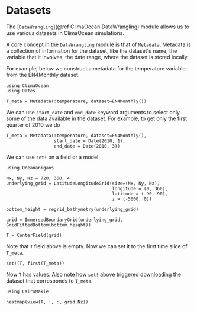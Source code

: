 # Datasets

The [`DataWrangling`](@ref ClimaOcean.DataWrangling) module allows us to use various datasets
in ClimaOcean simulations.

A core concept in the `DataWrangling` module is that of [`Metadata`](@ref).
Metadata is a collection of information for the dataset, like the dataset's name, the variable
that it involves, the date range, where the dataset is stored locally.

For example, below we construct a metadata for the temperature variable from the EN4Monthly dataset.

```@example metadata
using ClimaOcean
using Dates

T_meta = Metadata(:temperature, dataset=EN4Monthly())
```

We can use `start_date` and `end_date` keyword arguments to select only some of the data
available in the dataset. For example, to get only the first quarter of 2010 we do

```@example metadata
T_meta = Metadata(:temperature, dataset=EN4Monthly(),
                  start_date = Date(2010, 1),
                  end_date = Date(2010, 3))
```

We can use `set!` on a field or a model

```@example metadata
using Oceananigans

Nx, Ny, Nz = 720, 360, 4
underlying_grid = LatitudeLongitudeGrid(size=(Nx, Ny, Nz),
                                        longitude = (0, 360),
                                        latitude = (-90, 90),
                                        z = (-5000, 0))

bottom_height = regrid_bathymetry(underlying_grid)

grid = ImmersedBoundaryGrid(underlying_grid, GridFittedBottom(bottom_height))

T = CenterField(grid)
```

Note that `T` field above is empty. Now we can set it to the first time slice of `T_meta`.

```@example metadata
set!(T, first(T_meta))
```

Now `T` has values. Also note how `set!` above triggered downloading the dataset that
corresponds to `T_meta`.

```@example metadata
using CairoMakie

heatmap(view(T, :, :, grid.Nz))
```
